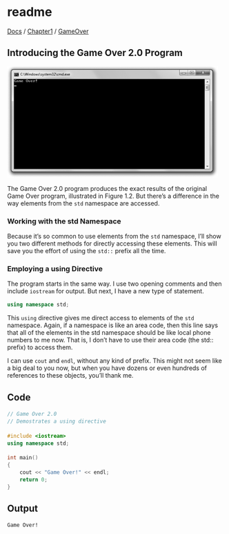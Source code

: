 # readme

[Docs](https://github.com/PiSaucer/book-c-plus-plus/tree/569357054614b69475a73eff46aae33d4998bc5a/docs/README.md) / [Chapter1](https://github.com/PiSaucer/book-c-plus-plus/tree/569357054614b69475a73eff46aae33d4998bc5a/docs/Chapter1/README.md) / [GameOver](https://github.com/PiSaucer/book-c-plus-plus/tree/569357054614b69475a73eff46aae33d4998bc5a/docs/Chapter1/GameOver/README.md)

## Introducing the Game Over 2.0 Program

![ScreenShot](../.gitbook/assets/Image_030.gif)

The Game Over 2.0 program produces the exact results of the original Game Over program, illustrated in Figure 1.2. But there’s a difference in the way elements from the `std` namespace are accessed.

### Working with the std Namespace

Because it’s so common to use elements from the `std` namespace, I’ll show you two different methods for directly accessing these elements. This will save you the effort of using the `std::` prefix all the time.

### Employing a using Directive

The program starts in the same way. I use two opening comments and then include `iostream` for output. But next, I have a new type of statement.

```cpp
using namespace std;
```

This `using` directive gives me direct access to elements of the `std` namespace. Again, if a namespace is like an area code, then this line says that all of the elements in the std namespace should be like local phone numbers to me now. That is, I don’t have to use their area code \(the std:: prefix\) to access them.

I can use `cout` and `endl`, without any kind of prefix. This might not seem like a big deal to you now, but when you have dozens or even hundreds of references to these objects, you’ll thank me.

## Code

```cpp
// Game Over 2.0
// Demostrates a using directive

#include <iostream>
using namespace std;

int main()
{
    cout << "Game Over!" << endl;
    return 0;
}
```

## Output

```text
Game Over!
```

